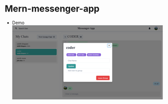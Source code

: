 # Mern-messenger-app
- Demo
![demopic](https://github.com/siddhikhapare/Mern-messenger-app/blob/main/screenshot/modal.PNG)
